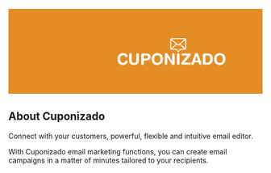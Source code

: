 <p align="center"><a href="https://cuponizado.com/en" target="_blank"><img src="https://github.com/cuponizado/.github/blob/master/docs/images/cuponizado.jpeg?raw=true" ></a></p>

## About Cuponizado

Connect with your customers, powerful, flexible and intuitive email editor.

With Cuponizado email marketing functions, you can create email campaigns in a matter of minutes tailored to your recipients.
